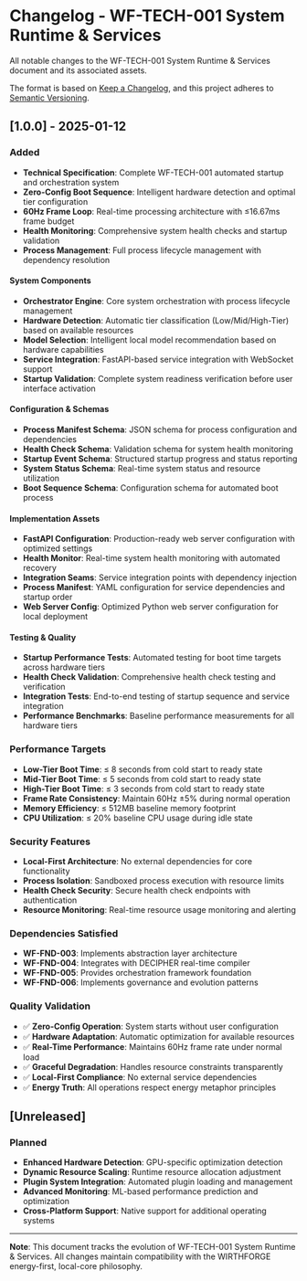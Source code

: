 # Changelog - WF-TECH-001 System Runtime & Services

All notable changes to the WF-TECH-001 System Runtime & Services document and its associated assets.

The format is based on [Keep a Changelog](https://keepachangelog.com/en/1.0.0/),
and this project adheres to [Semantic Versioning](https://semver.org/spec/v2.0.0.html).

## [1.0.0] - 2025-01-12

### Added
- **Technical Specification**: Complete WF-TECH-001 automated startup and orchestration system
- **Zero-Config Boot Sequence**: Intelligent hardware detection and optimal tier configuration
- **60Hz Frame Loop**: Real-time processing architecture with ≤16.67ms frame budget
- **Health Monitoring**: Comprehensive system health checks and startup validation
- **Process Management**: Full process lifecycle management with dependency resolution

#### System Components
- **Orchestrator Engine**: Core system orchestration with process lifecycle management
- **Hardware Detection**: Automatic tier classification (Low/Mid/High-Tier) based on available resources
- **Model Selection**: Intelligent local model recommendation based on hardware capabilities
- **Service Integration**: FastAPI-based service integration with WebSocket support
- **Startup Validation**: Complete system readiness verification before user interface activation

#### Configuration & Schemas
- **Process Manifest Schema**: JSON schema for process configuration and dependencies
- **Health Check Schema**: Validation schema for system health monitoring
- **Startup Event Schema**: Structured startup progress and status reporting
- **System Status Schema**: Real-time system status and resource utilization
- **Boot Sequence Schema**: Configuration schema for automated boot process

#### Implementation Assets
- **FastAPI Configuration**: Production-ready web server configuration with optimized settings
- **Health Monitor**: Real-time system health monitoring with automated recovery
- **Integration Seams**: Service integration points with dependency injection
- **Process Manifest**: YAML configuration for service dependencies and startup order
- **Web Server Config**: Optimized Python web server configuration for local deployment

#### Testing & Quality
- **Startup Performance Tests**: Automated testing for boot time targets across hardware tiers
- **Health Check Validation**: Comprehensive health check testing and verification
- **Integration Tests**: End-to-end testing of startup sequence and service integration
- **Performance Benchmarks**: Baseline performance measurements for all hardware tiers

### Performance Targets
- **Low-Tier Boot Time**: ≤ 8 seconds from cold start to ready state
- **Mid-Tier Boot Time**: ≤ 5 seconds from cold start to ready state  
- **High-Tier Boot Time**: ≤ 3 seconds from cold start to ready state
- **Frame Rate Consistency**: Maintain 60Hz ±5% during normal operation
- **Memory Efficiency**: ≤ 512MB baseline memory footprint
- **CPU Utilization**: ≤ 20% baseline CPU usage during idle state

### Security Features
- **Local-First Architecture**: No external dependencies for core functionality
- **Process Isolation**: Sandboxed process execution with resource limits
- **Health Check Security**: Secure health check endpoints with authentication
- **Resource Monitoring**: Real-time resource usage monitoring and alerting

### Dependencies Satisfied
- **WF-FND-003**: Implements abstraction layer architecture
- **WF-FND-004**: Integrates with DECIPHER real-time compiler
- **WF-FND-005**: Provides orchestration framework foundation
- **WF-FND-006**: Implements governance and evolution patterns

### Quality Validation
- ✅ **Zero-Config Operation**: System starts without user configuration
- ✅ **Hardware Adaptation**: Automatic optimization for available resources
- ✅ **Real-Time Performance**: Maintains 60Hz frame rate under normal load
- ✅ **Graceful Degradation**: Handles resource constraints transparently
- ✅ **Local-First Compliance**: No external service dependencies
- ✅ **Energy Truth**: All operations respect energy metaphor principles

## [Unreleased]

### Planned
- **Enhanced Hardware Detection**: GPU-specific optimization detection
- **Dynamic Resource Scaling**: Runtime resource allocation adjustment
- **Plugin System Integration**: Automated plugin loading and management
- **Advanced Monitoring**: ML-based performance prediction and optimization
- **Cross-Platform Support**: Native support for additional operating systems

---

**Note**: This document tracks the evolution of WF-TECH-001 System Runtime & Services. All changes maintain compatibility with the WIRTHFORGE energy-first, local-core philosophy.

